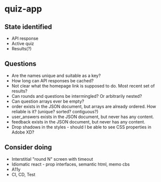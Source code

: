 # quiz-app

## State identified

- API response
- Active quiz
- Results(?)

## Questions

- Are the names unique and suitable as a key?
- How long can API responses be cached?
- Not clear what the homepage link is supposed to do. Most recent set of results?
- Can rounds and questions be intermingled? Or arbitrarily nested?
- Can question arrays ever be empty?
- order exists in the JSON document, but arrays are already ordered. How reliable is it? (unique? sorted? contiguous?)
- user_answers exists in the JSON document, but never has any content.
- feedback exists in the JSON document, but never has any content.
- Drop shadows in the styles - should I be able to see CSS properties in Adobe XD?

## Consider doing

- Interstitial "round N" screen with timeout
- Idiomatic react - prop interfaces, semantic html, memo cbs
- A11y
- CI, CD, Test
